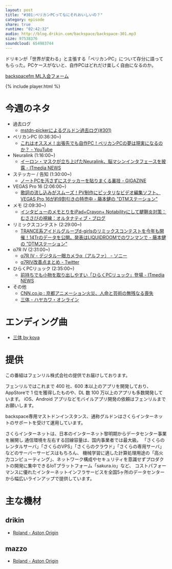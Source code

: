 ```yaml
---
layout: post
title: "#301:ペリカンPCってなにそれおいしいの？"
category: episode
share: true
runtime: "02:42:32"
audio: http://blog.drikin.com/backspace/backspace-301.mp3
size: 97538376
soundcloud: 654983744
---
```


ドリキンが「世界が変わる」と主張する「ペリカンPC」について存分に語ってもらった。PCケースがないと、自作PCはどれだけ楽しく自由になるのか。

[backspacefm ML入会フォーム](http://backspace.us11.list-manage.com/subscribe?u=09c933bd3997c1d16dbed156a&id=84b6529b91)

{% include player.html %}


# 今週のネタ
* 過去ログ
  * [mstdn-pickerによるグルドン過去ログ(#301)](https://rbtnn.github.io/mstdn-picker/?instance=mstdn.guru&since_id=102470557638579560&max_id=102471311634552618)
* ペリカンPC (0:36:30~)
  * [これはオススメ！出張先でも自作PC！ペリカンPCの夢は現実になるのか？ - YouTube](https://www.youtube.com/watch?v=l6rwHkvXYvk&feature=youtu.be)
* Neuralink (1:16:00~)
  * [イーロン・マスクが立ち上げたNeuralink、脳マシンインタフェースを披露 - ITmedia NEWS](https://www.itmedia.co.jp/news/articles/1907/18/news137.html)
* ステッカー / 告知 (1:30:00~)
  * [ノートPCを汚さずにステッカーを貼りまくる裏技 - GIGAZINE](https://gigazine.net/news/20190715-preserving-laptop-stickers/)
* VEGAS Pro 16 (2:06:00~)
  * [歌詞の流し込みがスムーズ！PV制作にピッタリなビデオ編集ソフト、VEGAS Pro 16が約9割引きの特売中 - 藤本健の &quot;DTMステーション&quot;](https://www.dtmstation.com/archives/25807.html)
* メモ (2:09:30~)
  * [インタビューのメモとりをiPad+Crayon+ Notabilityにして腱鞘炎対策：むささびの視線：オルタナティブ・ブログ](https://blogs.itmedia.co.jp/musasabi/2019/07/ipadcrayon_notability.html)
* リミックスコンテスト (2:29:00~)
  * [TRANCE系アイドルグループd-girlsのリミックスコンテストを今年も開催！14Trのデータを公開。発表はLIQUIDROOMでのワンマンで - 藤本健の "DTMステーション"](https://www.dtmstation.com/archives/25574.html)
* α7R IV (2:31:00~)
  * [α7R IV - デジタル一眼カメラα（アルファ） - ソニー](https://www.sony.jp/ichigan/products/ILCE-7RM4/)
  * [α7RⅣ改善点まとめ - Twitter](https://twitter.com/okitaka_/status/1151503053582811136)
* ひらくPCリュック (2:35:00~)
  * [前持ちでも小物を取り出しやすい「ひらくPCリュック」登場 - ITmedia NEWS](https://www.itmedia.co.jp/news/articles/1907/18/news068.html)
* その他
  * [CNN.co.jp : 京都アニメーション火災、人命と芸術の無残なる喪失](https://www.cnn.co.jp/style/arts/35140138.html)
  * [三体 - ハヤカワ・オンライン](https://www.hayakawa-online.co.jp/shopdetail/000000014259/)

# エンディング曲
* [三体 by koya](https://soundcloud.com/koya/v4ukzsdn96fs)

# 提供

この番組はフェンリル株式会社の提供でお届けしております。

フェンリルではこれまで 400 社、600 本以上のアプリを開発しており、AppStoreで 1 位を獲得したものや、DL 数 100 万以上のアプリも多数開発しています。
iOS、Android アプリなどモバイルアプリ開発の依頼はフェンリルまでお願いします。

backspace専用マストドンインスタンス、通称グルドンはさくらインターネットのサポートを受けて運用しています。

さくらインターネットは、日本のインターネット黎明期からデータセンター事業を展開し
通信環境を左右する回線容量は、国内事業者では最大級。
「さくらのレンタルサーバ」「さくらのVPS」「さくらのクラウド」「さくらの専用サーバ」などのサーバーサービスはもちろん、
機械学習に適した計算処理用途の「高火力コンピューティング」、ネットワーク構成やセキュリティを意識せずプロダクトの開発に集中できるIoTプラットフォーム「sakura.io」など、
コストパフォーマンスに優れたインターネットインフラサービスを全国5ヶ所のデータセンターから幅広いラインアップで提供しています。

# 主な機材

## drikin
* [Roland - Aston Origin](http://amzn.asia/1OwAZ0w)

## mazzo
* [Roland - Aston Origin](http://amzn.asia/1OwAZ0w)
